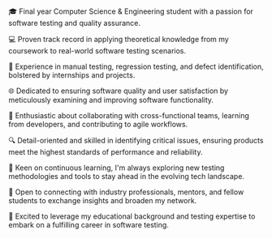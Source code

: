 🎓 Final year Computer Science & Engineering student with a passion for software testing and quality assurance.

💻 Proven track record in applying theoretical knowledge from my coursework to real-world software testing scenarios.

🧪 Experience in manual testing, regression testing, and defect identification, bolstered by internships and projects.

🌐 Dedicated to ensuring software quality and user satisfaction by meticulously examining and improving software functionality.

🚀 Enthusiastic about collaborating with cross-functional teams, learning from developers, and contributing to agile workflows.

🔍 Detail-oriented and skilled in identifying critical issues, ensuring products meet the highest standards of performance and reliability.

🌱 Keen on continuous learning, I'm always exploring new testing methodologies and tools to stay ahead in the evolving tech landscape.

🤝 Open to connecting with industry professionals, mentors, and fellow students to exchange insights and broaden my network.

🌟 Excited to leverage my educational background and testing expertise to embark on a fulfilling career in software testing.

<!---
sohamkhune27/sohamkhune27 is a ✨ special ✨ repository because its `README.md` (this file) appears on your GitHub profile. 
You can click the Preview link to take a look at your changes.
--->

